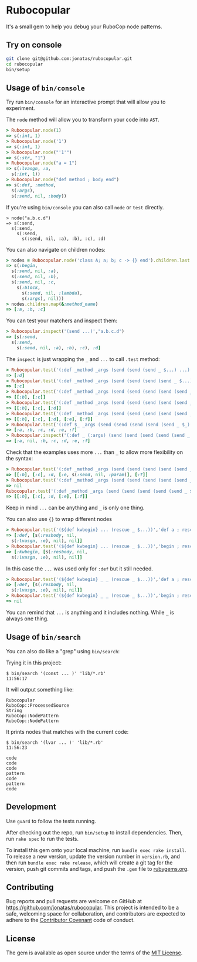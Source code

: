 # Rubocopular

It's a small gem to help you debug your RuboCop node patterns.


## Try on console

```bash
git clone git@github.com:jonatas/rubocopular.git
cd rubocopular
bin/setup
```

## Usage of `bin/console`

Try run `bin/console` for an interactive prompt that will allow you to experiment.

The `node` method will allow you to transform your code into `AST`.

```ruby
> Rubocopular.node(1)
=> s(:int, 1)
> Rubocopular.node('1')
=> s(:int, 1)
> Rubocopular.node("'1'")
=> s(:str, "1")
> Rubocopular.node("a = 1")
=> s(:lvasgn, :a,
  s(:int, 1))
> Rubocopular.node("def method ; body end")
=> s(:def, :method,
  s(:args),
  s(:send, nil, :body))
```

If you're using `bin/console` you can also call `node` or `test` directly.

```
> node("a.b.c.d")
=> s(:send,
  s(:send,
    s(:send,
      s(:send, nil, :a), :b), :c), :d)
```

You can also navigate on children nodes:

```ruby
> nodes = Rubocopular.node('class A; a; b; c -> {} end').children.last
=> s(:begin,
  s(:send, nil, :a),
  s(:send, nil, :b),
  s(:send, nil, :c,
    s(:block,
      s(:send, nil, :lambda),
      s(:args), nil)))
> nodes.children.map(&:method_name)
=> [:a, :b, :c]
```

You can test your matchers and inspect them:

```ruby
> Rubocopular.inspect('(send ...)',"a.b.c.d")
=> [s(:send,
  s(:send,
    s(:send, nil, :a), :b), :c), :d]
```

The `inspect` is just wrapping the `_` and `...` to call `.test` method:

```ruby
> Rubocopular.test('(:def _method _args (send (send (send _ $...) ...) ... ) )', 'def a; b.c.d.e.f end')
=> [:d]
> Rubocopular.test('(:def _method _args (send (send (send (send _ $...) ...) ...) ... ) )', 'def a; b.c.d.e.f end')
=> [:c]
> Rubocopular.test('(:def _method _args (send (send (send (send (send _ $...) $...) ...) ...) ... ) )', 'def a; b.c.d.e.f end')
=> [[:b], [:c]]
> Rubocopular.test('(:def _method _args (send (send (send (send (send _ $...) $...) $...) ...) ... ) )', 'def a; b.c.d.e.f end')
=> [[:b], [:c], [:d]]
> Rubocopular.test('(:def _method _args (send (send (send (send (send _ $...) $...) $...) $...) $... ) )', 'def a; b.c.d.e.f end')
=> [[:b], [:c], [:d], [:e], [:f]]
> Rubocopular.test('(:def $_ _args (send (send (send (send (send _ $_) $_) $_) $_) $_ ) )', 'def a; b.c.d.e.f end')
=> [:a, :b, :c, :d, :e, :f]
> Rubocopular.inspect('(:def _ (:args) (send (send (send (send (send _ _) _) _) _) _ ) )', 'def a; b.c.d.e.f end')
=> [:a, nil, :b, :c, :d, :e, :f]
```

Check that the examples uses more `...` than `_` to allow more flexibility on the syntax:

```ruby
> Rubocopular.test('(:def _method _args (send (send (send (send (send _ $...) $...) $_) $...) $... ) )', 'def a; b.c.d.e(param).f end')
=> [[:b], [:c], :d, [:e, s(:send, nil, :param)], [:f]]
> Rubocopular.test('(:def _method _args (send (send (send (send (send _ $...) $...) $_) $...) $... ) )', 'def a; b.c.d(param).e.f end')
=> nil
Rubocopular.test('(:def _method _args (send (send (send (send (send _ $...) $...) $_) $...) $... ) )', 'def a; b.c.d.e.f end')
=> [[:b], [:c], :d, [:e], [:f]]
```

Keep in mind `...` can be anything and `_` is only one thing.

You can also use `{}` to wrap different nodes

```ruby
> Rubocopular.test('(${def kwbegin} ... (rescue _ $...))','def a ; rescue => e; end')
=> [:def, [s(:resbody, nil,
  s(:lvasgn, :e), nil), nil]]
> Rubocopular.test('(${def kwbegin} ... (rescue _ $...))','begin ; rescue => e; end')
=> [:kwbegin, [s(:resbody, nil,
  s(:lvasgn, :e), nil), nil]]
```

In this case the `...` was used only for `:def` but it still needed.

```ruby
> Rubocopular.test('(${def kwbegin} _ _ (rescue _ $...))','def a ; rescue => e; end')
=> [:def, [s(:resbody, nil,
  s(:lvasgn, :e), nil), nil]]
> Rubocopular.test('(${def kwbegin} _ _ (rescue _ $...))','begin ; rescue => e; end')
=> nil
```

You can remind that `...` is anything and it includes nothing. While `_` is always one thing.

## Usage of `bin/search`

You can also do like a "grep" using `bin/search`:

Trying it in this project:

    $ bin/search '(const ... )' 'lib/*.rb'                                                                                                                      11:56:17

It will output something like:

```
Rubocopular
RuboCop::ProcessedSource
String
RuboCop::NodePattern
RuboCop::NodePattern
```

It prints nodes that matches with the current code:

    $ bin/search '(lvar ... )' 'lib/*.rb'                                                                                                                       11:56:23

```
code
code
code
pattern
code
pattern
code
```

## Development

Use `guard` to follow the tests running. 

After checking out the repo, run `bin/setup` to install dependencies. Then, run `rake spec` to run the tests.

To install this gem onto your local machine, run `bundle exec rake install`. To release a new version, update the version number in `version.rb`, and then run `bundle exec rake release`, which will create a git tag for the version, push git commits and tags, and push the `.gem` file to [rubygems.org](https://rubygems.org).

## Contributing

Bug reports and pull requests are welcome on GitHub at https://github.com/jonatas/rubocopular. This project is intended to be a safe, welcoming space for collaboration, and contributors are expected to adhere to the [Contributor Covenant](http://contributor-covenant.org) code of conduct.

## License

The gem is available as open source under the terms of the [MIT License](http://opensource.org/licenses/MIT).

